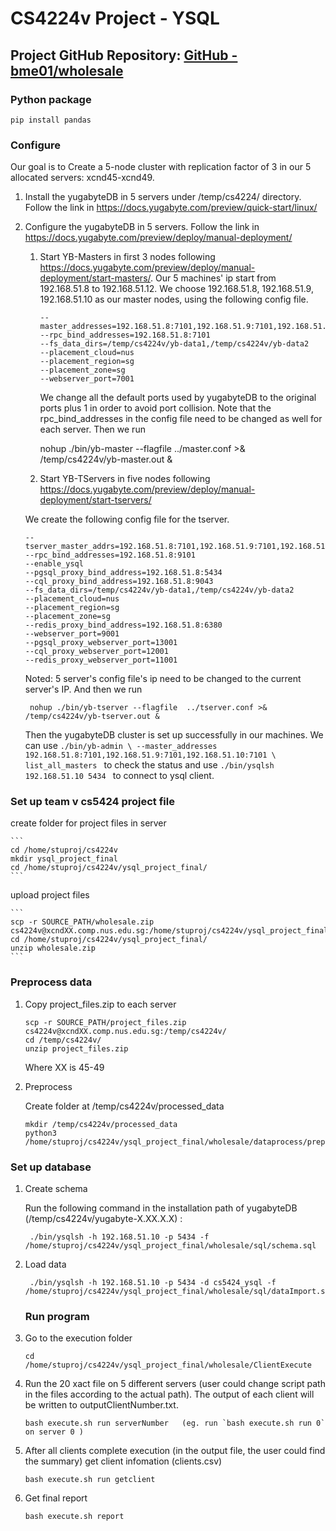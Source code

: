 # CS4224v Project - YSQL

## Project GitHub Repository: [GitHub - bme01/wholesale](https://github.com/bme01/wholesale)

### Python package

```
pip install pandas
```

### Configure

Our goal is to Create a 5-node cluster with replication factor of 3 in our 5 allocated servers: xcnd45-xcnd49.

1. Install the yugabyteDB in 5 servers under /temp/cs4224/ directory. Follow the link in https://docs.yugabyte.com/preview/quick-start/linux/

2. Configure the yugabyteDB in 5 servers. Follow the link in https://docs.yugabyte.com/preview/deploy/manual-deployment/
   
   1. Start YB-Masters in first 3 nodes following  https://docs.yugabyte.com/preview/deploy/manual-deployment/start-masters/. Our 5 machines' ip start from 192.168.51.8 to 192.168.51.12. We choose 192.168.51.8, 192.168.51.9, 192.168.51.10 as our master nodes, using the following config file.
      
      ```shell
      --master_addresses=192.168.51.8:7101,192.168.51.9:7101,192.168.51.10:7101
      --rpc_bind_addresses=192.168.51.8:7101
      --fs_data_dirs=/temp/cs4224v/yb-data1,/temp/cs4224v/yb-data2
      --placement_cloud=nus
      --placement_region=sg
      --placement_zone=sg
      --webserver_port=7001
      ```
      
      We change all the default ports used by yugabyteDB to the original ports plus 1 in order to avoid port collision. Note that the rpc_bind_addresses in the config file need to be changed as well for each server.
      Then we run
      
       nohup ./bin/yb-master --flagfile ../master.conf >& /temp/cs4224v/yb-master.out &
   
   2. Start YB-TServers in five nodes following  https://docs.yugabyte.com/preview/deploy/manual-deployment/start-tservers/
   
   We create the following config file for the tserver.
   
   ```
   --tserver_master_addrs=192.168.51.8:7101,192.168.51.9:7101,192.168.51.10:7101
   --rpc_bind_addresses=192.168.51.8:9101
   --enable_ysql
   --pgsql_proxy_bind_address=192.168.51.8:5434
   --cql_proxy_bind_address=192.168.51.8:9043
   --fs_data_dirs=/temp/cs4224v/yb-data1,/temp/cs4224v/yb-data2
   --placement_cloud=nus
   --placement_region=sg
   --placement_zone=sg
   --redis_proxy_bind_address=192.168.51.8:6380
   --webserver_port=9001
   --pgsql_proxy_webserver_port=13001
   --cql_proxy_webserver_port=12001
   --redis_proxy_webserver_port=11001
   ```
   
   Noted: 5 server's config file's ip need to be changed to the current server's IP.
   And then we run
   
        nohup ./bin/yb-tserver --flagfile  ../tserver.conf >& /temp/cs4224v/yb-tserver.out &
   
   Then the yugabyteDB cluster is set up successfully in our machines.
   We can use `./bin/yb-admin \
   --master_addresses 192.168.51.8:7101,192.168.51.9:7101,192.168.51.10:7101 \
   list_all_masters ` to check the status and use `./bin/ysqlsh 192.168.51.10 5434 ` to connect to ysql client.

### Set up team v cs5424 project file

create folder for project files in server 

    ```
    cd /home/stuproj/cs4224v
    mkdir ysql_project_final
    cd /home/stuproj/cs4224v/ysql_project_final/
    ```

upload project files

    ```
    scp -r SOURCE_PATH/wholesale.zip cs4224v@xcndXX.comp.nus.edu.sg:/home/stuproj/cs4224v/ysql_project_final/
    cd /home/stuproj/cs4224v/ysql_project_final/
    unzip wholesale.zip
    ``` 

### Preprocess data

1. Copy project_files.zip to each server
   
   ```
   scp -r SOURCE_PATH/project_files.zip cs4224v@xcndXX.comp.nus.edu.sg:/temp/cs4224v/
   cd /temp/cs4224v/
   unzip project_files.zip
   ```
   
   Where XX is 45-49

2. Preprocess
   
   Create folder at /temp/cs4224v/processed_data
   
   ```
   mkdir /temp/cs4224v/processed_data
   python3 /home/stuproj/cs4224v/ysql_project_final/wholesale/dataprocess/preprocess.py
   ```

### Set up database

1. Create schema
   
   Run the following command in the installation path of yugabyteDB (/temp/cs4224v/yugabyte-X.XX.X.X) :
   
   ```
    ./bin/ysqlsh -h 192.168.51.10 -p 5434 -f /home/stuproj/cs4224v/ysql_project_final/wholesale/sql/schema.sql 
   ```

2. Load data
   
   ```
    ./bin/ysqlsh -h 192.168.51.10 -p 5434 -d cs5424_ysql -f /home/stuproj/cs4224v/ysql_project_final/wholesale/sql/dataImport.sql  
   ```
   
   ### Run program

3. Go to the execution folder
   
   ```
   cd  /home/stuproj/cs4224v/ysql_project_final/wholesale/ClientExecute
   ```

4. Run the 20 xact file on 5 different servers (user could change script path in the files according to the actual path). The output of each client will be written to outputClientNumber.txt. 
   
   ```
   bash execute.sh run serverNumber   (eg. run `bash execute.sh run 0` on server 0 )
   ```

5. After all clients complete execution (in the output file, the user could find the summary)
   get client infomation (clients.csv)
   
   ```
   bash execute.sh run getclient
   ```

6. Get final report 
   
   ```
   bash execute.sh report
   ```